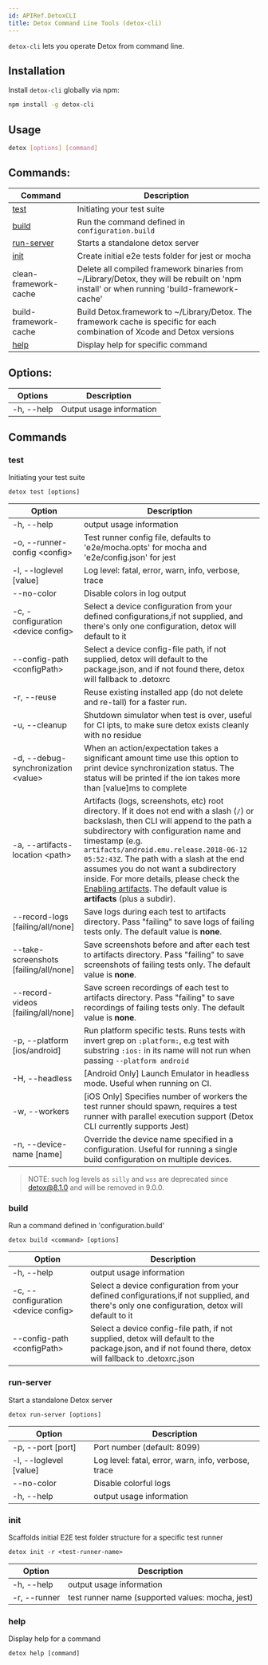 ```yaml
---
id: APIRef.DetoxCLI
title: Detox Command Line Tools (detox-cli)
---
```


`detox-cli` lets you operate Detox from command line.

## Installation
Install `detox-cli` globally via npm:

```sh
npm install -g detox-cli
```

## Usage
```sh
detox [options] [command]
```

## Commands:
| Command | Description |
| --- | --- |
| [test](#test)              | Initiating your test suite |
| [build](#build)            | Run the command defined in `configuration.build` |
| [run-server](#run-server)  | Starts a standalone detox server |
| [init](#init)              | Create initial e2e tests folder for jest or mocha |
| clean-framework-cache      | Delete all compiled framework binaries from ~/Library/Detox, they will be rebuilt on 'npm install' or when running 'build-framework-cache'
| build-framework-cache      | Build Detox.framework to ~/Library/Detox. The framework cache is specific for each combination of Xcode and Detox versions
| [help](#help)              | Display help for specific command |

## Options:

| Options | Description |
| --- | --- |
| -h, --help | Output usage information |


## Commands

### test
Initiating your test suite

`detox test [options]`

| Option                                        | Description |
| ---                                           | --- |
| -h, --help                                    | output usage information |
| -o, --runner-config \<config\>                | Test runner config file, defaults to 'e2e/mocha.opts' for mocha and 'e2e/config.json' for jest |
| -l, --loglevel [value]                        | Log level: fatal, error, warn, info, verbose, trace |
| --no-color                                    | Disable colors in log output |
| -c, -configuration \<device config\>          | Select a device configuration from your defined configurations,if not supplied, and there's only one configuration, detox will default to it |
| --config-path \<configPath\> |  Select a device config-file path, if not supplied, detox will default to the package.json, and if not found there, detox will fallback to .detoxrc |
| -r, --reuse                                   | Reuse existing installed app (do not delete and re-tall) for a faster run. |
| -u, --cleanup                                 | Shutdown simulator when test is over, useful for CI ipts, to make sure detox exists cleanly with no residue |
| -d, --debug-synchronization \<value\>         | When an action/expectation takes a significant amount time use this option to print device synchronization status. The status will be printed if the ion takes more than [value]ms to complete |
| -a, --artifacts-location \<path\>             | Artifacts (logs, screenshots, etc) root directory. If it does not end with a slash (`/`) or backslash, then CLI will append to the path a subdirectory with configuration name and timestamp (e.g. `artifacts/android.emu.release.2018-06-12 05:52:43Z`. The path with a slash at the end assumes you do not want a subdirectory inside. For more details, please check the [Enabling artifacts](APIRef.Artifacts.md#artifacts). The default value is **artifacts** (plus a subdir). |
| --record-logs [failing/all/none]              | Save logs during each test to artifacts directory. Pass "failing" to save logs of failing tests only. The default value is **none**. |
| --take-screenshots [failing/all/none]         | Save screenshots before and after each test to artifacts directory. Pass "failing" to save screenshots of failing tests only. The default value is **none**. |
| --record-videos [failing/all/none]            | Save screen recordings of each test to artifacts directory. Pass "failing" to save recordings of failing tests only. The default value is **none**. |
| -p, --platform [ios/android]                  | Run platform specific tests. Runs tests with invert grep on `:platform:`, e.g test with substring `:ios:` in its name will not run when passing `--platform android` |
| -H, --headless                                | [Android Only] Launch Emulator in headless mode. Useful when running on CI. |
| -w, --workers                                 | [iOS Only] Specifies number of workers the test runner should spawn, requires a test runner with parallel execution support (Detox CLI currently supports Jest) |
| -n, --device-name [name]                                 | Override the device name specified in a configuration. Useful for running a single build configuration on multiple devices. |
> NOTE: such log levels as `silly` and `wss` are deprecated since detox@8.1.0 and will be removed in 9.0.0.

### build
Run a command defined in 'configuration.build'

`detox build <command> [options]`

| Option | Description |
| --- | --- |
| -h, --help                            |  output usage information |
| -c, --configuration \<device config\> |  Select a device configuration from your defined configurations,if not supplied, and there's only one configuration, detox will default to it |
| --config-path \<configPath\> |  Select a device config-file path, if not supplied, detox will default to the package.json, and if not found there, detox will fallback to .detoxrc.json |


### run-server

Start a standalone Detox server

`detox run-server [options]`

| Option                 | Description                                         |
| --- | --- |
| -p, --port [port]      | Port number (default: 8099)                         |
| -l, --loglevel [value] | Log level: fatal, error, warn, info, verbose, trace |
| --no-color             | Disable colorful logs                               |
| -h, --help             | output usage information                            |

### init

Scaffolds initial E2E test folder structure for a specific test runner

`detox init -r <test-runner-name>`

| Option                          | Description |
| ---                             | --- |
| -h, --help                      | output usage information |
| -r, --runner <test-runner-name> | test runner name (supported values: mocha, jest) |

### help
Display help for a command

`detox help [command]`

